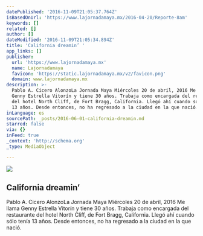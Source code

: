 ```yaml
---
datePublished: '2016-11-09T21:05:37.764Z'
isBasedOnUrl: 'https://www.lajornadamaya.mx/2016-04-20/Reporte-8am'
keywords: []
related: []
author: []
dateModified: '2016-11-09T21:05:34.894Z'
title: 'California dreamin’ '
app_links: []
publisher:
  url: 'https://www.lajornadamaya.mx'
  name: Lajornadamaya
  favicon: 'https://static.lajornadamaya.mx/v2/favicon.png'
  domain: www.lajornadamaya.mx
description: >-
  Pablo A. Cicero AlonzoLa Jornada Maya Miércoles 20 de abril, 2016 Me llama
  Genny Estrella Vitorín y tiene 30 años. Trabaja como encargada del restaurante
  del hotel North Cliff, de Fort Bragg, California. Llegó ahí cuando sólo tenía
  13 años. Desde entonces, no ha regresado a la ciudad en la que nació.
inLanguage: es
sourcePath: _posts/2016-06-01-california-dreamin.md
starred: false
via: {}
inFeed: true
_context: 'http://schema.org'
_type: MediaObject

---
```

<article style=""><img src="https://s3-us-west-2.amazonaws.com/the-grid-img/p/a4bb319a198b052cc429f07b6c9676573feb3225.jpg" /><h1>California dreamin’ </h1><p>Pablo A. Cicero AlonzoLa Jornada Maya Miércoles 20 de abril, 2016 Me llama Genny Estrella Vitorín y tiene 30 años. Trabaja como encargada del restaurante del hotel North Cliff, de Fort Bragg, California. Llegó ahí cuando sólo tenía 13 años. Desde entonces, no ha regresado a la ciudad en la que nació.</p></article>